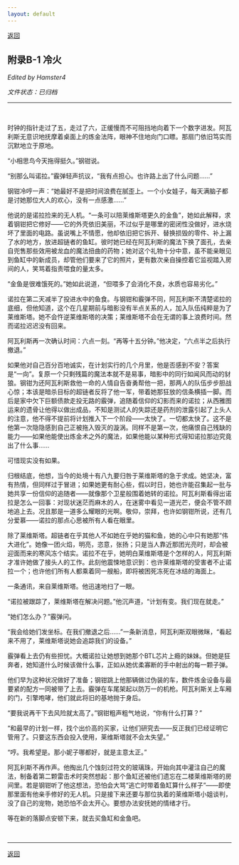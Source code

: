 ```yaml
---
layout: default
---
```


[返回](../)

## 附录B-1 冷火

_Edited by Hamster4_

_文件状态：已归档_

* * *

<br />

时钟的指针走过了五，走过了六，正缓慢而不可阻挡地向着下一个数字进发。阿瓦利斯无意识地抚摩着桌面上的炼金法阵，眼神不住地向门口瞟。那扇门依旧笃实而沉默地立于原地。

“小相思鸟今天拖得挺久。”钢钳说。

“别那么叫诺拉。”霰弹轻声抗议，“我有点担心。也许路上出了什么问题……”

钢钳冷哼一声：“她最好不是把时间浪费在腻歪上。一个小女娃子，每天满脑子都是讨她那位大人的欢心，没有一点感激……”

他说的是诺拉捡来的无人机。“一条可以陪莱维斯塔更久的金鱼”，她如此解释，求着钢钳把它修好——它的外壳依旧美丽，不过似乎是哪里的密闭性没做好，进水烧坏了里面的电路。虽说嘴上不情愿，他却依旧把它拆开、替换损毁的零件、补上漏了水的地方，放进超链者的鱼缸。彼时她已经在阿瓦利斯的魔法下换了面孔，去亲自兜售那些效用被龙血的魔法扭曲的药物；她对这个礼物十分中意，虽不能亲眼见到鱼缸中的新成员，却管他们要来了它的照片，更有数次亲自操控着它监视踏入房间的人，笑骂着指责喂食的量太多。

“金鱼是很难饿死的。”她如此说道，“但喂多了会消化不良，水质也容易劣化。”

诺拉在第二天减半了投进水中的鱼食。与钢钳和霰弹不同，阿瓦利斯不清楚诺拉的底细，但他知道，这个在几星期前与暗影没有半点关系的人，加入队伍纯粹是为了莱维斯塔。她不会忤逆莱维斯塔的决策；莱维斯塔不会在无谓的事上浪费时间。然而诺拉迟迟没有回来。

阿瓦利斯再一次确认时间：六点一刻。“再等十五分钟。”他决定，“六点半之后执行撤退。”

如果他对自己百分百地诚实，在计划实行的几个月里，他是否感到不安？答案是“一向”。复原一个只剩残篇的魔法本就不是易事，暗影中的同行如闻风而动的豺狼。钢钳为还阿瓦利斯救他一命的人情自告奋勇帮他一把，那两人的队伍步步胆战心惊；本该是暗杀目标的超链者反将了他一军，带着她那狂放的信条横插一脚。而后是家中欠下巨额债款走投无路的霰弹，追随着信仰的幻影而来的诺拉；从西雅图运来的遗骨让他得以做出成品，不知是测试人的失踪还是药剂的泄露引起了上头人的注意，他不得不提前将计划推入下一个阶段——太快了。一切都太快了。这不是他第一次隐隐感到自己正被拖入毁灭的漩涡。同样不是第一次，他痛恨自己残缺的能力——如果他能使出炼金术之外的魔法，如果他能以某种形式得知诺拉那边究竟出了什么事……

可惜现实没有如果。

归根结底，他想，当今的处境十有八九要归咎于莱维斯塔的急于求成。她坚决，富有热情，但同样过于冒进；如果她更有耐心些，假以时日，她也许能召集起一批与她共享一份信仰的追随者——就像那个卫星般围着她转的诺拉。阿瓦利斯看得出诺拉是怎么一回事：对现状迷茫而麻木的人，在迷雾中看见一道光芒，便会不管不顾地追上去。况且那是一道多么耀眼的光啊。敬仰，崇拜，也许如钢钳所说，还有几分爱慕——诺拉的那点心思被所有人看在眼里。

除了莱维斯塔。超链者在乎其他人不如她在乎她的猫和鱼，她的心中只有她那“伟大进化”。她像一团火焰，明亮，恣意，张扬；只是当人靠近那团光亮时，却会被迎面而来的寒风冻个结实。诺拉不在乎，她明白莱维斯塔是个怎样的人，阿瓦利斯才准许她做了接头人的工作。此刻他震悚地意识到：也许莱维斯塔的受害者不止诺拉一个；也许他们所有人都乘着同一艘船，即将被困死冻死在冰结的海面上。

一条通讯，来自莱维斯塔。他迅速地扫了一眼。

“诺拉被跟踪了，莱维斯塔在解决问题。”他沉声道，“计划有变。我们现在就走。”

“她们怎么办？”霰弹问。

“我会给她们发坐标。在我们撤退之后……”一条新消息，阿瓦利斯双眼微眯，“看起来不用了，莱维斯塔说她会追踪我们的设备。”

霰弹看上去仍有些担忧。大概诺拉让她想到她那个BTL芯片上瘾的妹妹。但她是狂奔者，她知道什么时候该做什么事，正如从她优柔寡断的手中射出的每一颗子弹。

他们早为这种状况做好了准备；钢钳跳上他那辆做过伪装的车，数件炼金设备与最要紧的配方一同被带了上去。霰弹在车尾架起以防万一的机枪。阿瓦利斯关上车厢的门，引擎咆哮，他们就此将旧的基地抛于身后。

“要我说再干下去风险就太高了。”钢钳粗声粗气地说，“你有什么打算？”

“和最早的计划一样，找个出价高的买家，让他们研究去——反正我们已经证明它管用了。只要这东西会投入使用，莱维斯塔就不会太失望。”

“哼。我希望是。那小妮子哪都好，就是主意太正。”

阿瓦利斯不再作声。他掏出几个蚀刻过符文的玻璃珠，开始向其中灌注自己的魔法，制备着第二颗雷击术时突然想起：那个鱼缸还被他们遗忘在二楼莱维斯塔的房间里。若是钢钳听了他这想法，恐怕会大骂“逃亡时带着鱼缸算什么样子”——即使那里面有他亲手修好的无人机。只是接下来还要与那位执着的莱维斯塔小姐谈判，没了自己的宠物，她恐怕不会太开心。要想办法安抚她的情绪才行。

等在新的落脚点安顿下来，就去买鱼缸和金鱼吧。

<br />

* * *

[返回](../)
